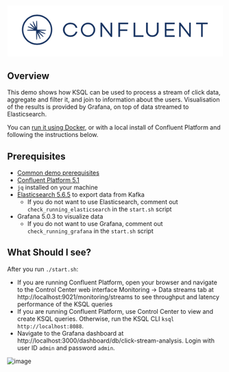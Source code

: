 ![image](../images/confluent-logo-300-2.png)

## Overview

This demo shows how KSQL can be used to process a stream of click data, aggregate and filter it, and join to information about the users. Visualisation of the results is provided by Grafana, on top of data streamed to Elasticsearch. 

You can [run it using Docker](https://docs.confluent.io/current/ksql/docs/tutorials/clickstream-docker.html), or with a local install of Confluent Platform and following the instructions below. 

## Prerequisites

* [Common demo prerequisites](https://github.com/confluentinc/examples#prerequisites)
* [Confluent Platform 5.1](https://www.confluent.io/download/)
* `jq` installed on your machine
* [Elasticsearch 5.6.5](https://www.elastic.co/downloads/past-releases/elasticsearch-5-6-5) to export data from Kafka
  * If you do not want to use Elasticsearch, comment out ``check_running_elasticsearch`` in the ``start.sh`` script
* Grafana 5.0.3 to visualize data
  * If you do not want to use Grafana, comment out ``check_running_grafana`` in the ``start.sh`` script

## What Should I see?

After you run `./start.sh`:

* If you are running Confluent Platform, open your browser and navigate to the Control Center web interface Monitoring -> Data streams tab at http://localhost:9021/monitoring/streams to see throughput and latency performance of the KSQL queries
* If you are running Confluent Platform, use Control Center to view and create KSQL queries. Otherwise, run the KSQL CLI `ksql http://localhost:8088`.
* Navigate to the Grafana dashboard at http://localhost:3000/dashboard/db/click-stream-analysis. Login with user ID `admin` and password `admin`.

![image](images/clickstream-dashboard.png)
